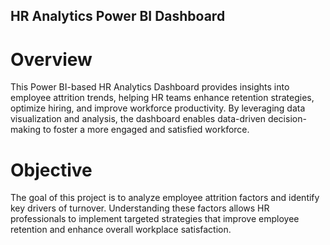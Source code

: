 ## HR Analytics Power BI Dashboard
# Overview
This Power BI-based HR Analytics Dashboard provides insights into employee attrition trends, helping HR teams enhance retention strategies, optimize hiring, and improve workforce productivity. By leveraging data visualization and analysis, the dashboard enables data-driven decision-making to foster a more engaged and satisfied workforce.

# Objective
The goal of this project is to analyze employee attrition factors and identify key drivers of turnover. Understanding these factors allows HR professionals to implement targeted strategies that improve employee retention and enhance overall workplace satisfaction.
